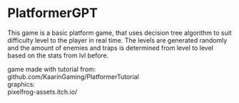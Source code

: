 # PlatformerGPT

This game is a basic platform game, that uses decision tree algorithm to suit difficulty level to the player in real time.
The levels are generated randomly and the amount of enemies and traps is determined from level to level based on the stats from lvl before.

game made with tutorial from:\
  github.com/KaarinGaming/PlatformerTutorial\
graphics:\
  pixelfrog-assets.itch.io/
